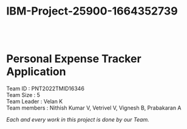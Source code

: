 # IBM-Project-25900-1664352739

<br>
<br>

<h1>Personal Expense Tracker Application</h1>

Team ID : PNT2022TMID16346 <br>
Team Size : 5 <br>
Team Leader : Velan K <br>
Team members : Nithish Kumar V, Vetrivel V, Vignesh B, Prabakaran A <br>

<i>Each and every work in this project is done by our Team.</i>
